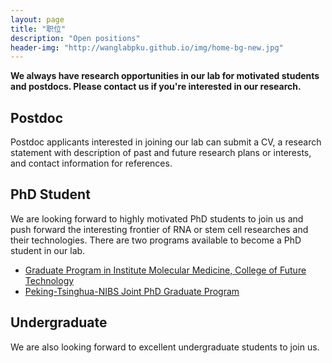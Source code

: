```yaml
---
layout: page
title: "职位"
description: "Open positions"
header-img: "http://wanglabpku.github.io/img/home-bg-new.jpg"
---
```


**We always have research opportunities in our lab for motivated students and postdocs. Please contact us if you're interested in our research.**

## Postdoc

Postdoc applicants interested in joining our lab can submit a CV, a research statement with description of past and future research plans or interests, and contact information for references. 

## PhD Student

We are looking forward to highly motivated PhD students to join us and push forward the interesting frontier of RNA or stem cell researches and their technologies. There are two programs available to become a PhD student in our lab.

- [Graduate Program in Institute Molecular Medicine, College of Future Technology](https://www.imm.pku.edu.cn/xwgg/tzgg/128308.htm)
- [Peking-Tsinghua-NIBS Joint PhD Graduate Program](http://www.nibs.ac.cn/newsshow.php?cid=4&sid=14&id=2406)

## Undergraduate

We are also looking forward to excellent undergraduate students to join us.